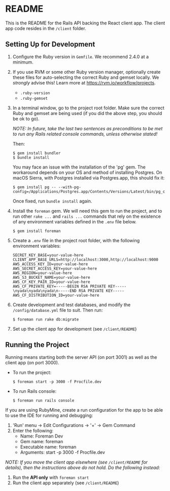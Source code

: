 # README

This is the README for the Rails API backing the React client app. The client 
app code resides in the `/client` folder.

## Setting Up for Development

1. Configure the Ruby version in `Gemfile`. We recommend 2.4.0 at a minimum.
1. If you use RVM or some other Ruby version manager, optionally create these 
   files for auto-selecting the correct Ruby and gemset locally. We *strongly*
   advise this! Learn more at https://rvm.io/workflow/projects.
   
     * `.ruby-version`
     * `.ruby-gemset`
     
1. In a terminal window, go to the project root folder. Make sure the correct
   Ruby and gemset are being used (if you did the above step, you should be ok
   to go). 
   
   _NOTE: In future, take the last two sentences as preconditions to be met to
   run any Rails related console commands, unless otherwise stated!_
   
   Then:
   
       $ gem install bundler
       $ bundle install
   
   You may face an issue with the installation of the 'pg' gem. The workaround
   depends on your OS and method of installing Postgres. On macOS Sierra, with
   Postgres installed via Postgres.app, this should fix it:
   
       $ gem install pg -- --with-pg-config=/Applications/Postgres.app/Contents/Versions/Latest/bin/pg_config
       
   Once fixed, run `bundle install` again.
       
1. Install the `foreman` gem. We will need this gem to run the project, and to
   run other `rake ...` and `rails ...` commands that rely on the existence of
   any environment variables defined in the `.env` file below.
   
       $ gem install foreman
       
1. Create a `.env` file in the project root folder, with the following 
   environment variables:

       SECRET_KEY_BASE=your-value-here
       CLIENT_APP_BASE_URLS=http://localhost:3000,http://localhost:9000
       AWS_ACCESS_KEY_ID=your-value-here
       AWS_SECRET_ACCESS_KEY=your-value-here
       AWS_REGION=your-value-here
       AWS_S3_BUCKET_NAME=your-value-here
       AWS_CF_KEY_PAIR_ID=your-value-here
       AWS_CF_PRIVATE_KEY=-----BEGIN RSA PRIVATE KEY-----\nyada\nyada\nyada\n-----END RSA PRIVATE KEY-----
       AWS_CF_DISTRIBUTION_ID=your-value-here
       
1. Create development and test databases, and modify the `/config/database.yml`
   file to suit. Then run:
   
       $ foreman run rake db:migrate
       
1. Set up the client app for development (see `/client/README`)

## Running the Project

Running means starting both the server API (on port 3001) as well as the client 
app (on port 3000).

* To run the project:

      $ foreman start -p 3000 -f Procfile.dev

* To run Rails console:

      $ foreman run rails console

If you are using RubyMine, create a run configuration for the app to be able to
use the IDE for running and debugging:

1. 'Run' menu -> Edit Configurations -> '+' -> Gem Command
1. Enter the following:
   * Name: Foreman Dev
   * Gem name: foreman
   * Executable name: foreman
   * Arguments: start -p 3000 -f Procfile.dev
   
_NOTE: If you move the client app elsewhere (see `/client/README` for details), 
then the instructions above do not hold. Do the following instead:_

1. Run the **API only** with `foreman start`
1. Run the client app separately (see `/client/README`)
